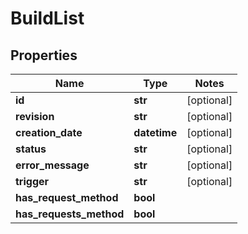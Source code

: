 # BuildList

## Properties
Name | Type | Notes
------------ | ------------- | -------------
**id** | **str** | [optional]
**revision** | **str** | [optional]
**creation_date** | **datetime** | [optional]
**status** | **str** | [optional]
**error_message** | **str** | [optional]
**trigger** | **str** | [optional]
**has_request_method** | **bool** |
**has_requests_method** | **bool** |


